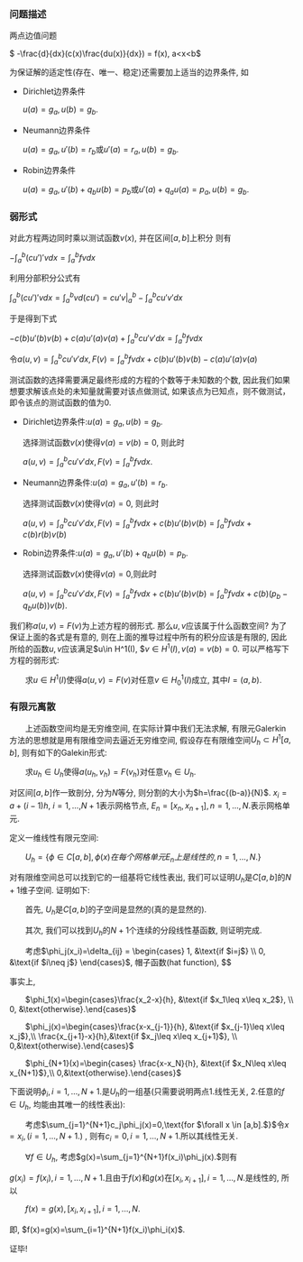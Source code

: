 ### 问题描述

两点边值问题

$ -\frac{d}{dx}(c(x)\frac{du(x)}{dx}) = f(x), a<x<b$

为保证解的适定性(存在、唯一、稳定)还需要加上适当的边界条件, 如

- Dirichlet边界条件

  $u(a)=g_a, u(b)=g_b.$

- Neumann边界条件

  $u(a)=g_a, u'(b)=r_b$或$u'(a)=r_a, u(b)=g_b.$

- Robin边界条件

  $u(a)=g_a, u'(b)+q_bu(b)=p_b$或$u'(a)+q_au(a)=p_a, u(b)=g_b.$

### 弱形式

对此方程两边同时乘以测试函数$v(x)$, 并在区间$[a,b]$上积分  则有

$-\int^b_a(cu')'vdx = \int^b_afvdx$

利用分部积分公式有

$\int^b_a(cu')'vdx = \int^b_avd(cu' ) = cu'v|^b_a-\int^b_acu'v'dx$ 

于是得到下式

$-c(b)u'(b)v(b)+c(a)u'(a)v(a)+\int^b_acu'v'dx=\int^b_afvdx$

令$a(u,v)=\int^b_acu'v'dx, F(v)=\int^b_afvdx+c(b)u'(b)v(b)-c(a)u'(a)v(a)$

测试函数的选择需要满足最终形成的方程的个数等于未知数的个数, 因此我们如果想要求解该点处的未知量就需要对该点做测试, 如果该点为已知点，则不做测试，即令该点的测试函数的值为0.

- Dirichlet边界条件:$u(a) = g_a, u(b) = g_b$.

   选择测试函数$v(x)$使得$v(a)=v(b)=0$, 则此时

  $a(u,v) = \int^b_acu'v'dx, F(v) = \int^b_afvdx.$


- Neumann边界条件:$u(a) = g_a, u'(b) = r_b$.

  选择测试函数$v(x)$使得$v(a) = 0$, 则此时

  $a(u,v) = \int^b_acu'v'dx, F(v) = \int^b_afvdx+c(b)u'(b)v(b)=\int^b_afvdx+c(b)r(b)v(b)$


- Robin边界条件:$u(a) = g_a, u'(b)+q_bu(b)=p_b$.

  选择测试函数$v(x)$使得$v(a)=0$,则此时

  $a(u,v) = \int^b_acu'v'dx, F(v) = \int^b_afvdx+c(b)u'(b)v(b)=\int^b_afvdx+c(b)(p_b-q_bu(b))v(b)$.

我们称$a(u,v)=F(v)$为上述方程的弱形式. 那么$u, v$应该属于什么函数空间? 为了保证上面的各式是有意的, 则在上面的推导过程中所有的积分应该是有限的, 因此所给的函数$u, v$应该满足$u\in H^1(I), $$v\in H^1(I), v(a)=v(b)=0$. 可以严格写下方程的弱形式:

&emsp;&emsp;求$u\in H^1(I)$使得$a(u,v)=F(v)$对任意$v\in H^1_0(I)$成立, 其中$I=(a,b)$.

### 有限元离散

&emsp;&emsp;上述函数空间均是无穷维空间, 在实际计算中我们无法求解, 有限元Galerkin方法的思想就是用有限维空间去逼近无穷维空间, 假设存在有限维空间$U_h\subset H^1[a,b]$, 则有如下的Galekin形式:

&emsp;&emsp;求$u_h\in U_h$使得$a(u_h,v_h)=F(v_h)$对任意$v_h\in U_h$.

对区间$[a,b]$作一致剖分, 分为$N$等分, 则分割的大小为$h=\frac{(b-a)}{N}$. $x_i=a+(i-1)h,$ $i=1,...,$$N+1$表示网格节点, $E_n=[x_n, x_{n+1}], n=1,...,N.$表示网格单元.

定义一维线性有限元空间:

&emsp;&emsp;$U_h= \{\phi\in C[a,b], \phi(x)在每个网格单元E_n上是线性的, n=1,...,N.\}$

对有限维空间总可以找到它的一组基将它线性表出, 我们可以证明$U_h$是$C[a,b]$的$N+1$维子空间. 证明如下:

&emsp;&emsp;首先, $U_h$是$C[a,b]$的子空间是显然的(真的是显然的).

&emsp;&emsp;其次, 我们可以找到$U_h$的$N+1$个连续的分段线性基函数, 则证明完成.

&emsp;&emsp;考虑$\phi_j(x_i)=\delta_{ij} = \begin{cases} 1, &\text{if $i=j$} \\ 0, &\text{if $i\neq j$} \end{cases}$, 帽子函数(hat function), $$

事实上, 

&emsp;&emsp;$\phi_1(x)=\begin{cases}\frac{x_2-x}{h}, &\text{if  $x_1\leq x\leq x_2$}, \\ 0, &\text{otherwise}.\end{cases}$

&emsp;&emsp;$\phi_j(x)=\begin{cases}\frac{x-x_{j-1}}{h}, &\text{if $x_{j-1}\leq x\leq x_j$},\\ \frac{x_{j+1}-x}{h},&\text{if $x_j\leq x\leq x_{j+1}$}, \\ 0,&\text{otherwise}.\end{cases}$

&emsp;&emsp;$\phi_{N+1}(x)=\begin{cases} \frac{x-x_N}{h}, &\text{if $x_N\leq x\leq x_{N+1}$},\\ 0,&\text{otherwise}.\end{cases}$

下面说明$\phi_i,i=1,...,N+1.$是$U_h$的一组基(只需要说明两点1.线性无关, 2.任意的$f\in U_h$, 均能由其唯一的线性表出):

&emsp;&emsp;考虑$\sum_{j=1}^{N+1}c_j\phi_j(x)=0,\text{for $\forall x \in [a,b].$}$令$x=x_i,(i=1,...,N+1.)$ , 则有$c_i=0,i=1,...,N+1.$所以其线性无关.

&emsp;&emsp;$\forall f \in U_h$, 考虑$g(x)=\sum_{j=1}^{N+1}f(x_i)\phi_j(x).$则有

$g(x_i)=f(x_i),i=1,...,N+1.$且由于$f(x)$和$g(x)$在$[x_i,x_{i+1}],i=1,...,N.$是线性的, 所以

&emsp;&emsp;$f(x)=g(x), [x_i,x_{i+1}], i=1,...,N.$

即, $f(x)=g(x)=\sum_{i=1}^{N+1}f(x_i)\phi_i(x)$.

证毕!

